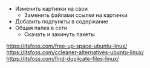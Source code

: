 - Изменить картинки на свои
	- Заменить файлами ссылки на картинки
- Добавить подпункты в содержание
- Общая папка в сети
	- Скачать и закинуть пакеты

https://itsfoss.com/free-up-space-ubuntu-linux/
https://itsfoss.com/ccleaner-alternatives-ubuntu-linux/
https://itsfoss.com/find-duplicate-files-linux/